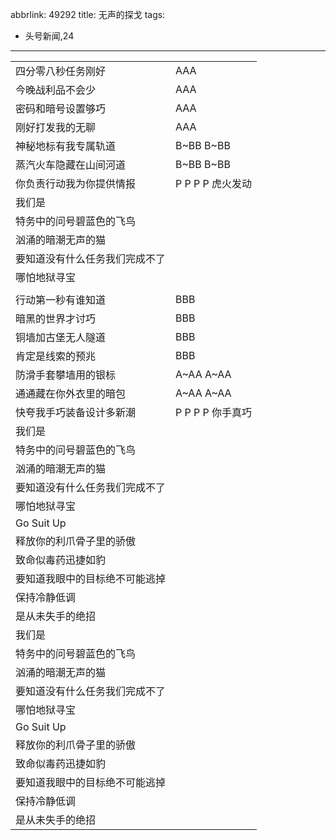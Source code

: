 abbrlink: 49292
title: 无声的探戈
tags:
- 头号新闻,24
---
|      |      |
|--|--|
|四分零八秒任务刚好|AAA|
|今晚战利品不会少|AAA|
|密码和暗号设置够巧|AAA|
|刚好打发我的无聊|AAA|
|神秘地标有我专属轨道|B~BB B~BB|
|蒸汽火车隐藏在山间河道|B~BB B~BB|
|你负责行动我为你提供情报|P P P P 虎火发动|
|我们是|      |
|特务中的问号碧蓝色的飞鸟|      |
|汹涌的暗潮无声的猫|      |
|要知道没有什么任务我们完成不了|      |
|哪怕地狱寻宝|      |
|      |      |
|行动第一秒有谁知道|BBB|
|暗黑的世界才讨巧|BBB|
|铜墙加古堡无人隧道|BBB|
|肯定是线索的预兆|BBB|
|防滑手套攀墙用的银标|A~AA A~AA|
|通通藏在你外衣里的暗包|A~AA A~AA|
|快夸我手巧装备设计多新潮|P P P P 你手真巧|
|我们是|      |
|特务中的问号碧蓝色的飞鸟|      |
|汹涌的暗潮无声的猫|      |
|要知道没有什么任务我们完成不了|      |
|哪怕地狱寻宝|      |
|Go Suit Up|      |
|释放你的利爪骨子里的骄傲|      |
|致命似毒药迅捷如豹|      |
|要知道我眼中的目标绝不可能逃掉|      |
|保持冷静低调|      |
|是从未失手的绝招|      |
|我们是|      |
|特务中的问号碧蓝色的飞鸟|      |
|汹涌的暗潮无声的猫|      |
|要知道没有什么任务我们完成不了|      |
|哪怕地狱寻宝|      |
|Go Suit Up|      |
|释放你的利爪骨子里的骄傲|      |
|致命似毒药迅捷如豹|      |
|要知道我眼中的目标绝不可能逃掉|      |
|保持冷静低调|      |
|是从未失手的绝招|      |